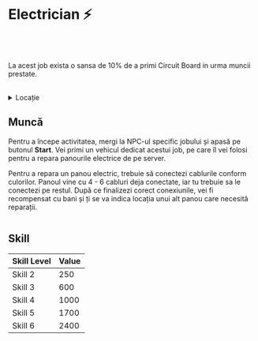 

# Electrician ⚡
<br><br>
<div class="tip-container">
<p>La acest job exista o sansa de 10% de a primi Circuit Board in urma muncii prestate.</p>
</div><br>
<details class="details custom-block">
    <summary>Locație</summary>
    <p><img src="https://i.imgur.com/A9QvoKS.png" alt="Locatie Electrician"></p>
</details>

## Muncă

Pentru a începe activitatea, mergi la NPC-ul specific jobului și apasă pe butonul **Start**. Vei primi un vehicul dedicat acestui job, pe care îl vei folosi pentru a repara panourile electrice de pe server.

Pentru a repara un panou electric, trebuie să conectezi cablurile conform culorilor. Panoul vine cu 4 - 6 cabluri deja conectate, iar tu trebuie sa le conectezi pe restul. După ce finalizezi corect conexiunile, vei fi recompensat cu bani și ți se va indica locația unui alt panou care necesită reparații.



<div class="photo-container">
<img src="https://i.imgur.com/VHnAUb0.png" alt="">
</div>

## Skill

| Skill Level | Value |
|-------------|-------|
| Skill 2     | 250   |
| Skill 3     | 600   |
| Skill 4     | 1000  |
| Skill 5     | 1700  |
| Skill 6     | 2400  |

